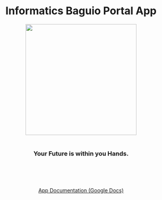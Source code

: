 <div align="center">
 <h1>Informatics Baguio Portal App</h1>
 <img src="https://github.com/kanaderi123/IPortal/blob/main/media/colored.png" width="300" align="center" />
 <br/> <br/>
 <h3>Your Future is within you Hands.</h3>
</div>

<br/><br/><br/>
<div align="center">
 <a href="https://docs.google.com/document/d/1nvfaNvG794uKsRqCti2pKNPHkLQ2-iTNx5CA_991V9s/edit?usp=sharing">App Documentation (Google Docs)</a>
</div>
